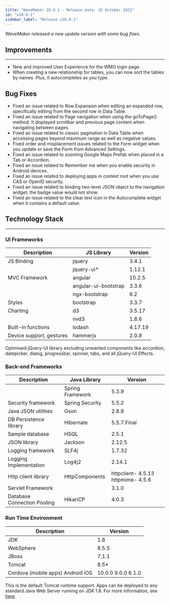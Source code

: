 ```yaml
---
title: "WaveMaker 10.9.1 - Release date: 25 October 2021"
id: "v10-9-1"
sidebar_label: "Release v10.9.1"
---
```

*WaveMaker released a new update version with some bug fixes.*

## Improvements

---

- New and improved User Experience for the WMO login page.
- When creating a new relationship for tables, you can now sort the tables by names. Plus, it autocompletes as you type.

## Bug Fixes

- Fixed an issue related to Row Expansion when editing an expanded row, specifically editing from the second row in Data Table.
- Fixed an issue related to Page navigation when using the goToPage() method. It displayed scrollbar and previous page content when navigating between pages.
- Fixed an issue related to classic pagination in Data Table when accessing pages beyond maximum range as well as negative values.
- Fixed order and misplacement issues related to the Form widget when you update or save the Form from Advanced Settings.
- Fixed an issue related to zooming Google Maps Prefab when placed in a Tab or Accordion.
- Fixed an issue related to Remember me when you enable security in Android devices. 
- Fixed an issue related to deploying apps in context root when you use CAS or OpenID security.
- Fixed an issue related to binding two-level JSON object to the navigation widget; the badge value would not show.
- Fixed an issue related to the clear text icon in the Autocomplete widget when it contains a default value.

## Technology Stack

---

### UI Frameworks

| Description | JS Library | Version |
| --- | --- | --- |
| JS Binding | jquery | 3.4.1 |
|  | jquery-ui* | 1.12.1 |
| MVC Framework | angular | 10.2.5 |
|  | angular-ui-bootstrap | 3.3.6 |
|  | ngx-bootstrap | 6.2 |
| Styles | bootstrap | 3.3.7 |
| Charting | d3 | 3.5.17 |
|  | nvd3 | 1.8.6 |
| Built-in functions | lodash | 4.17.19|
| Device support, gestures | hammerjs | 2.0.8 |

Optimised jQuery-UI library excluding unwanted components like accordion, datepicker, dialog, progressbar, spinner, tabs, and all jQuery-UI Effects.

### Back-end Frameworks

| Description | Java Library | Version |
| --- | --- | --- |
|  | Spring Framework  | 5.3.9|
| Security framework | Spring Security  | 5.5.2|
| Java JSON utilities | Gson  |  2.8.8|
| DB Persistence library | Hibernate | 5.5.7.Final|
| Sample database | HSQL | 2.5.1|
| JSON library | Jackson  |  2.12.5|
| Logging framework | SLF4j  |1.7.32 |
| Logging Implementation | Log4j2  |2.14.1 |
| Http client library | HttpComponents | httpclient- 4.5.13   httpmime- 4.5.6 |
| Servlet Framework |  | 3.1.0 |
|Database Connection Pooling | HikariCP | 4.0.3 |

### Run Time Environment

| Description | Version |
| --- | --- |
| JDK | 1.8 |
| WebSphere | 8.5.5 |
| JBoss | 7.1.1 |
| Tomcat | 8.5* |
| Cordova (mobile apps)   Android   iOS | 10.0.0   9.0.0    6.1.0 |

This is the default Tomcat runtime support. Apps can be deployed to any standard Java Web Server running on JDK 1.8. For more information, see [here](/learn/app-development/deployment/deployment-web-server).
